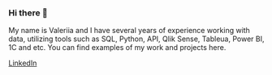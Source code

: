### Hi there 👋

<!--
**valeraleraleb/valeraleraleb** is a ✨ _special_ ✨ repository because its `README.md` (this file) appears on your GitHub profile 
https://www.webfx.com/tools/emoji-cheat-sheet/-->

My name is Valeriia and I have several years of experience working with data, utilizing tools such as SQL, Python, API, Qlik Sense, Tableua, Power BI, 1C and etc. 
You can find examples of my work and projects here.

[LinkedIn](https://www.linkedin.com/in/valeraleraleb/)
